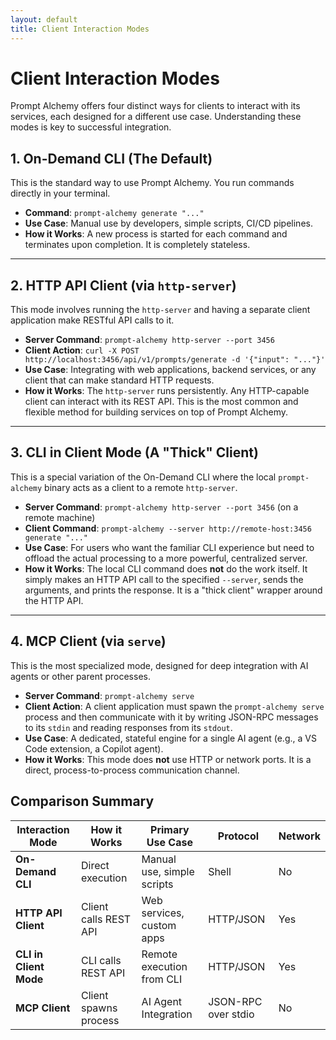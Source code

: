 ```yaml
---
layout: default
title: Client Interaction Modes
---
```


# Client Interaction Modes

Prompt Alchemy offers four distinct ways for clients to interact with its services, each designed for a different use case. Understanding these modes is key to successful integration.

## 1. On-Demand CLI (The Default)

This is the standard way to use Prompt Alchemy. You run commands directly in your terminal.

- **Command**: `prompt-alchemy generate "..."`
- **Use Case**: Manual use by developers, simple scripts, CI/CD pipelines.
- **How it Works**: A new process is started for each command and terminates upon completion. It is completely stateless.

---

## 2. HTTP API Client (via `http-server`)

This mode involves running the `http-server` and having a separate client application make RESTful API calls to it.

- **Server Command**: `prompt-alchemy http-server --port 3456`
- **Client Action**: `curl -X POST http://localhost:3456/api/v1/prompts/generate -d '{"input": "..."}'`
- **Use Case**: Integrating with web applications, backend services, or any client that can make standard HTTP requests.
- **How it Works**: The `http-server` runs persistently. Any HTTP-capable client can interact with its REST API. This is the most common and flexible method for building services on top of Prompt Alchemy.

---

## 3. CLI in Client Mode (A "Thick" Client)

This is a special variation of the On-Demand CLI where the local `prompt-alchemy` binary acts as a client to a remote `http-server`.

- **Server Command**: `prompt-alchemy http-server --port 3456` (on a remote machine)
- **Client Command**: `prompt-alchemy --server http://remote-host:3456 generate "..."`
- **Use Case**: For users who want the familiar CLI experience but need to offload the actual processing to a more powerful, centralized server.
- **How it Works**: The local CLI command does **not** do the work itself. It simply makes an HTTP API call to the specified `--server`, sends the arguments, and prints the response. It is a "thick client" wrapper around the HTTP API.

---

## 4. MCP Client (via `serve`)

This is the most specialized mode, designed for deep integration with AI agents or other parent processes.

- **Server Command**: `prompt-alchemy serve`
- **Client Action**: A client application must spawn the `prompt-alchemy serve` process and then communicate with it by writing JSON-RPC messages to its `stdin` and reading responses from its `stdout`.
- **Use Case**: A dedicated, stateful engine for a single AI agent (e.g., a VS Code extension, a Copilot agent).
- **How it Works**: This mode does **not** use HTTP or network ports. It is a direct, process-to-process communication channel.

## Comparison Summary

| Interaction Mode | How it Works | Primary Use Case | Protocol | Network |
|---|---|---|---|---|
| **On-Demand CLI** | Direct execution | Manual use, simple scripts | Shell | No |
| **HTTP API Client** | Client calls REST API | Web services, custom apps | HTTP/JSON | Yes |
| **CLI in Client Mode** | CLI calls REST API | Remote execution from CLI | HTTP/JSON | Yes |
| **MCP Client** | Client spawns process | AI Agent Integration | JSON-RPC over stdio | No | 